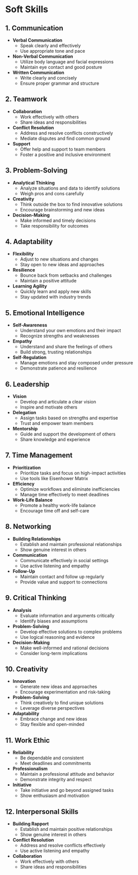 # Soft Skills

## **1. Communication**
   - **Verbal Communication**
     - Speak clearly and effectively
     - Use appropriate tone and pace
   - **Non-Verbal Communication**
     - Utilize body language and facial expressions
     - Maintain eye contact and good posture
   - **Written Communication**
     - Write clearly and concisely
     - Ensure proper grammar and structure

## **2. Teamwork**
   - **Collaboration**
     - Work effectively with others
     - Share ideas and responsibilities
   - **Conflict Resolution**
     - Address and resolve conflicts constructively
     - Mediate disputes and find common ground
   - **Support**
     - Offer help and support to team members
     - Foster a positive and inclusive environment

## **3. Problem-Solving**
   - **Analytical Thinking**
     - Analyze situations and data to identify solutions
     - Weigh pros and cons carefully
   - **Creativity**
     - Think outside the box to find innovative solutions
     - Encourage brainstorming and new ideas
   - **Decision-Making**
     - Make informed and timely decisions
     - Take responsibility for outcomes

## **4. Adaptability**
   - **Flexibility**
     - Adjust to new situations and changes
     - Stay open to new ideas and approaches
   - **Resilience**
     - Bounce back from setbacks and challenges
     - Maintain a positive attitude
   - **Learning Agility**
     - Quickly learn and apply new skills
     - Stay updated with industry trends

## **5. Emotional Intelligence**
   - **Self-Awareness**
     - Understand your own emotions and their impact
     - Recognize strengths and weaknesses
   - **Empathy**
     - Understand and share the feelings of others
     - Build strong, trusting relationships
   - **Self-Regulation**
     - Manage emotions and stay composed under pressure
     - Demonstrate patience and resilience

## **6. Leadership**
   - **Vision**
     - Develop and articulate a clear vision
     - Inspire and motivate others
   - **Delegation**
     - Assign tasks based on strengths and expertise
     - Trust and empower team members
   - **Mentorship**
     - Guide and support the development of others
     - Share knowledge and experience

## **7. Time Management**
   - **Prioritization**
     - Prioritize tasks and focus on high-impact activities
     - Use tools like Eisenhower Matrix
   - **Efficiency**
     - Optimize workflows and eliminate inefficiencies
     - Manage time effectively to meet deadlines
   - **Work-Life Balance**
     - Promote a healthy work-life balance
     - Encourage time off and self-care

## **8. Networking**
   - **Building Relationships**
     - Establish and maintain professional relationships
     - Show genuine interest in others
   - **Communication**
     - Communicate effectively in social settings
     - Use active listening and empathy
   - **Follow-Up**
     - Maintain contact and follow up regularly
     - Provide value and support to connections

## **9. Critical Thinking**
   - **Analysis**
     - Evaluate information and arguments critically
     - Identify biases and assumptions
   - **Problem-Solving**
     - Develop effective solutions to complex problems
     - Use logical reasoning and evidence
   - **Decision-Making**
     - Make well-informed and rational decisions
     - Consider long-term implications

## **10. Creativity**
   - **Innovation**
     - Generate new ideas and approaches
     - Encourage experimentation and risk-taking
   - **Problem-Solving**
     - Think creatively to find unique solutions
     - Leverage diverse perspectives
   - **Adaptability**
     - Embrace change and new ideas
     - Stay flexible and open-minded

## **11. Work Ethic**
   - **Reliability**
     - Be dependable and consistent
     - Meet deadlines and commitments
   - **Professionalism**
     - Maintain a professional attitude and behavior
     - Demonstrate integrity and respect
   - **Initiative**
     - Take initiative and go beyond assigned tasks
     - Show enthusiasm and motivation

## **12. Interpersonal Skills**
   - **Building Rapport**
     - Establish and maintain positive relationships
     - Show genuine interest in others
   - **Conflict Resolution**
     - Address and resolve conflicts effectively
     - Use active listening and empathy
   - **Collaboration**
     - Work effectively with others
     - Share ideas and responsibilities
